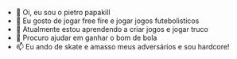 - 👋 Oi, eu sou o pietro papakill
- 👀 Eu gosto de jogar free fire e jogar jogos futebolisticos 
- 🌱 Atualmente estou aprendendo a criar jogos e jogar truco
- 💞️ Procuro ajudar em ganhar o bom de bola
- 📫 Eu ando de skate e amasso meus adversários e sou hardcore!

<!---
pietrokiller/pietrokiller is a ✨ special ✨ repository because its `README.md` (this file) appears on your GitHub profile.
You can click the Preview link to take a look at your changes.
--->
